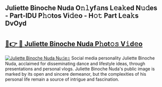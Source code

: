 ## Juliette Binoche Nuda O𝚗𝚕yf𝚊ns L𝚎a𝚔ed N𝚞𝚍es - Part-IDU P𝚑𝚘tos Vi𝚍𝚎o - H𝚘𝚝 Part L𝚎a𝚔s DvOyd

# <h2><a href="http://kf33zj.oniu.top/?m=Juliette+Binoche+Nuda">🔗👉 🔴 Juliette Binoche Nuda P𝚑ot𝚘𝚜 V𝚒d𝚎o</a></h2>

[![Juliette Binoche Nuda Nu𝚍e𝚜](https://i.imgur.com/0qMVB7G.gif)](http://kf33zj.oniu.top/?m=Juliette+Binoche+Nuda)
Social media personality Juliette Binoche Nuda, acclaimed for disseminating dance and lifestyle ideas, through presentations and personal vlogs. Juliette Binoche Nuda's public image is marked by its open and sincere demeanor, but the complexities of his personal life remain a source of intrigue and fascination.  
